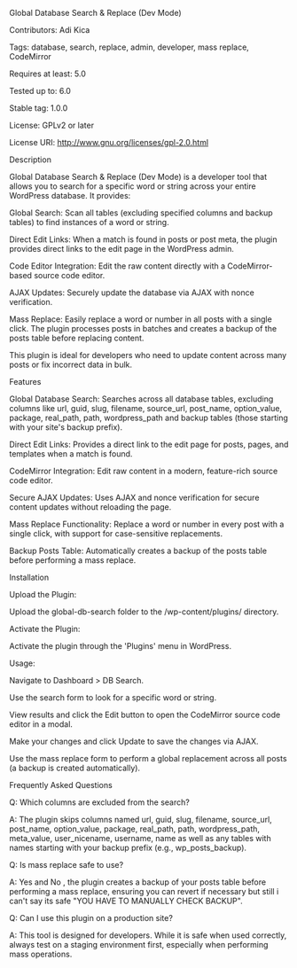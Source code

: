 Global Database Search & Replace (Dev Mode)

Contributors: Adi Kica

Tags: database, search, replace, admin, developer, mass replace, CodeMirror

Requires at least: 5.0

Tested up to: 6.0

Stable tag: 1.0.0

License: GPLv2 or later

License URI: http://www.gnu.org/licenses/gpl-2.0.html

Description

Global Database Search & Replace (Dev Mode) is a developer tool that allows you to search for a specific word or string across your entire WordPress database. It provides:

Global Search: Scan all tables (excluding specified columns and backup tables) to find instances of a word or string.

Direct Edit Links: When a match is found in posts or post meta, the plugin provides direct links to the edit page in the WordPress admin.

Code Editor Integration: Edit the raw content directly with a CodeMirror-based source code editor.

AJAX Updates: Securely update the database via AJAX with nonce verification.

Mass Replace: Easily replace a word or number in all posts with a single click. The plugin processes posts in batches and creates a backup of the posts table before replacing content.

This plugin is ideal for developers who need to update content across many posts or fix incorrect data in bulk.

Features

Global Database Search: Searches across all database tables, excluding columns like url, guid, slug, filename, source\_url, post\_name, option\_value, package, real\_path, path, wordpress\_path and backup tables (those starting with your site's backup prefix).

Direct Edit Links: Provides a direct link to the edit page for posts, pages, and templates when a match is found.

CodeMirror Integration: Edit raw content in a modern, feature-rich source code editor.

Secure AJAX Updates: Uses AJAX and nonce verification for secure content updates without reloading the page.

Mass Replace Functionality: Replace a word or number in every post with a single click, with support for case-sensitive replacements.

Backup Posts Table: Automatically creates a backup of the posts table before performing a mass replace.

Installation

Upload the Plugin:

Upload the global-db-search folder to the /wp-content/plugins/ directory.

Activate the Plugin:

Activate the plugin through the 'Plugins' menu in WordPress.

Usage:

Navigate to Dashboard > DB Search.

Use the search form to look for a specific word or string.

View results and click the Edit button to open the CodeMirror source code editor in a modal.

Make your changes and click Update to save the changes via AJAX.

Use the mass replace form to perform a global replacement across all posts (a backup is created automatically).

Frequently Asked Questions

Q: Which columns are excluded from the search?

A: The plugin skips columns named url, guid, slug, filename, source\_url, post\_name, option\_value, package, real\_path, path, wordpress\_path, meta\_value, user\_nicename, username, name as well as any tables with names starting with your backup prefix (e.g., wp\_posts\_backup).

Q: Is mass replace safe to use?

A: Yes and No , the plugin creates a backup of your posts table before performing a mass replace, ensuring you can revert if necessary but still i can't say its safe "YOU HAVE TO MANUALLY CHECK BACKUP".

Q: Can I use this plugin on a production site?

A: This tool is designed for developers. While it is safe when used correctly, always test on a staging environment first, especially when performing mass operations.
